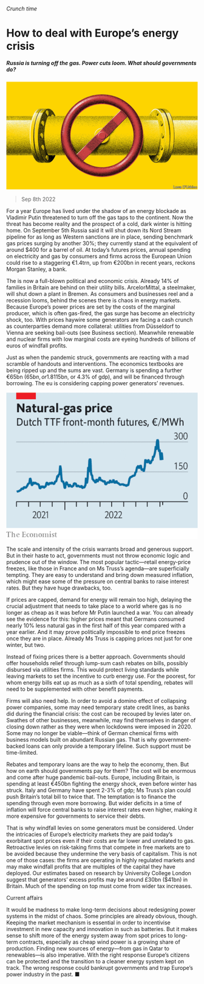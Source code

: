 ###### Crunch time

# How to deal with Europe’s energy crisis 

##### Russia is turning off the gas. Power cuts loom. What should governments do? 

![image](images/20220910_LDD003.jpg) 

> Sep 8th 2022 

For a year Europe has lived under the shadow of an energy blockade as Vladimir Putin threatened to turn off the gas taps to the continent. Now the threat has become reality and the prospect of a cold, dark winter is hitting home. On September 5th Russia said it will shut down its Nord Stream pipeline for as long as Western sanctions are in place, sending benchmark gas prices surging by another 30%; they currently stand at the equivalent of around $400 for a barrel of oil. At today’s futures prices, annual spending on electricity and gas by consumers and firms across the European Union could rise to a staggering €1.4trn, up from €200bn in recent years, reckons Morgan Stanley, a bank. 

The  is now a full-blown political and economic crisis. Already 14% of families in Britain are behind on their utility bills. ArcelorMittal, a steelmaker, will shut down a plant in Bremen. As consumers and businesses reel and a recession looms, behind the scenes there is chaos in energy markets. Because Europe’s power prices are set by the costs of the marginal producer, which is often gas-fired, the gas surge has become an electricity shock, too. With prices haywire some generators are facing a cash crunch as counterparties demand more collateral: utilities from Düsseldorf to Vienna are seeking bail-outs (see Business section). Meanwhile renewable and nuclear firms with low marginal costs are eyeing hundreds of billions of euros of windfall profits.

Just as when the pandemic struck, governments are reacting with a mad scramble of handouts and interventions. The economics textbooks are being ripped up and the sums are vast. Germany is spending a further €65bn ($65bn, or 1.8% of gdp) on measures including a price cap for a basic amount of electricity for households and firms. As we went to press Liz Truss, Britain’s new prime minister, unveiled a plan to freeze prices for two years, which could cost more than £100bn ($115bn, or 4.3% of gdp), and will be financed through borrowing. The eu is considering capping power generators’ revenues.

![image](images/20220910_LDC777.png) 


The scale and intensity of the crisis warrants broad and generous support. But in their haste to act, governments must not throw economic logic and prudence out of the window. The most popular tactic—retail energy-price freezes, like those in France and on Ms Truss’s agenda—are superficially tempting. They are easy to understand and bring down measured inflation, which might ease some of the pressure on central banks to raise interest rates. But they have huge drawbacks, too. 

If prices are capped, demand for energy will remain too high, delaying the crucial adjustment that needs to take place to a world where gas is no longer as cheap as it was before Mr Putin launched a war. You can already see the evidence for this: higher prices meant that Germans consumed nearly 10% less natural gas in the first half of this year compared with a year earlier. And it may prove politically impossible to end price freezes once they are in place. Already Ms Truss is capping prices not just for one winter, but two. 

Instead of fixing prices there is a better approach. Governments should offer households relief through lump-sum cash rebates on bills, possibly disbursed via utilities firms. This would protect living standards while leaving markets to set the incentive to curb energy use. For the poorest, for whom energy bills eat up as much as a sixth of total spending, rebates will need to be supplemented with other benefit payments. 

Firms will also need help. In order to avoid a domino effect of collapsing power companies, some may need temporary state credit lines, as banks did during the financial crisis: the cost can be recouped by levies later on. Swathes of other businesses, meanwhile, may find themselves in danger of closing down rather as they were when lockdowns were imposed in 2020. Some may no longer be viable—think of German chemical firms with business models built on abundant Russian gas. That is why government-backed loans can only provide a temporary lifeline. Such support must be time-limited. 

Rebates and temporary loans are the way to help the economy, then. But how on earth should governments pay for them? The cost will be enormous and come after huge pandemic bail-outs. Europe, including Britain, is spending at least €450bn fighting the energy shock, even before winter has struck. Italy and Germany have spent 2-3% of gdp; Ms Truss’s plan could push Britain’s total bill to twice that. The temptation is to finance the spending through even more borrowing. But wider deficits in a time of inflation will force central banks to raise interest rates even higher, making it more expensive for governments to service their debts. 

That is why windfall levies on some generators must be considered. Under the intricacies of Europe’s electricity markets they are paid today’s exorbitant spot prices even if their costs are far lower and unrelated to gas. Retroactive levies on risk-taking firms that compete in free markets are to be avoided because they undermine the very basis of capitalism. This is not one of those cases: the firms are operating in highly regulated markets and may make windfall profits that are multiples of the capital they have deployed. Our estimates based on research by University College London suggest that generators’ excess profits may be around £30bn ($41bn) in Britain. Much of the spending on top must come from wider tax increases. 

Current affairs

It would be madness to make long-term decisions about redesigning power systems in the midst of chaos. Some principles are already obvious, though. Keeping the market mechanism is essential in order to incentivise investment in new capacity and innovation in  such as batteries. But it makes sense to shift more of the energy system away from spot prices to long-term contracts, especially as cheap wind power is a growing share of production. Finding new sources of energy—from gas in Qatar to renewables—is also imperative. With the right response Europe’s citizens can be protected and the transition to a cleaner energy system kept on track. The wrong response could bankrupt governments and trap Europe’s power industry in the past. ■

